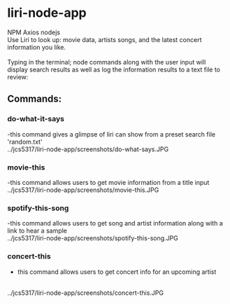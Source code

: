 # liri-node-app
NPM Axios nodejs 
<br>
Use Liri to look up: movie data, artists songs, and the latest concert information you like.
<br>  
Typing in the terminal; node commands along with the user input will display search results as well as log the information results to a text file to review:
<br>
## Commands:
### do-what-it-says 
-this command gives a glimpse of liri can show from a preset search file 'random.txt'
<br>
../jcs5317/liri-node-app/screenshots/do-what-says.JPG
### movie-this
-this command allows users to get movie information from a title input
<br>
../jcs5317/liri-node-app/screenshots/movie-this.JPG
### spotify-this-song
-this command allows users to get song and artist information along with a link to hear a sample
<br>
../jcs5317/liri-node-app/screenshots/spotify-this-song.JPG
### concert-this
- this command allows users to get concert info for an upcoming artist
<br>
../jcs5317/liri-node-app/screenshots/concert-this.JPG

